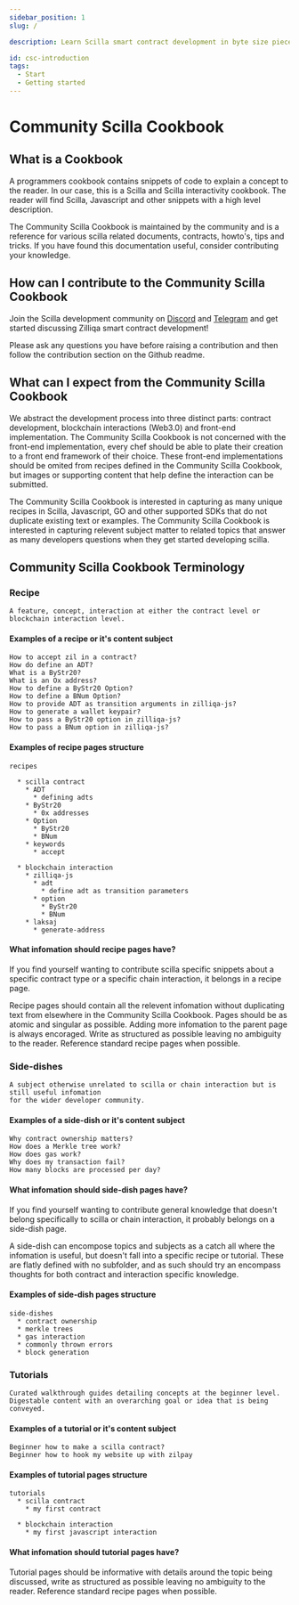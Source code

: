 ```yaml
---
sidebar_position: 1
slug: /

description: Learn Scilla smart contract development in byte size pieces.

id: csc-introduction
tags:
  - Start
  - Getting started
---
```


# Community Scilla Cookbook

## What is a Cookbook

A programmers cookbook contains snippets of code to explain a concept to the reader. In our case, this is a Scilla and Scilla interactivity cookbook. The reader will find Scilla, Javascript and other snippets with a high level description.

The Community Scilla Cookbook is maintained by the community and is a reference for various scilla related documents, contracts, howto's, tips and tricks. If you have found this documentation useful, consider contributing your knowledge.

## How can I contribute to the Community Scilla Cookbook

Join the Scilla development community on [Discord](https://discord.gg/nKznfCaZxy) and [Telegram](https://t.me/ZilliqaDevs) and get started discussing Zilliqa smart contract development!

Please ask any questions you have before raising a contribution and then follow the contribution section on the Github readme.

## What can I expect from the Community Scilla Cookbook

We abstract the development process into three distinct parts: contract development, blockchain interactions (Web3.0) and front-end implementation. The Community Scilla Cookbook is not concerned with the front-end implementation, every chef should be able to plate their creation to a front end framework of their choice. These front-end implementations should be omited from recipes defined in the Community Scilla Cookbook, but images or supporting content that help define the interaction can be submitted.

The Community Scilla Cookbook is interested in capturing as many unique recipes in Scilla, Javascript, GO and other supported SDKs that do not duplicate existing text or examples. The Community Scilla Cookbook is interested in capturing relevent subject matter to related topics that answer as many developers questions when they get started developing scilla.

## Community Scilla Cookbook Terminology

### Recipe

```text
A feature, concept, interaction at either the contract level or blockchain interaction level.
```

#### Examples of a recipe or it's content subject

```text
How to accept zil in a contract?
How do define an ADT?
What is a ByStr20?
What is an Ox address?
How to define a ByStr20 Option?
How to define a BNum Option?
How to provide ADT as transition arguments in zilliqa-js?
How to generate a wallet keypair?
How to pass a ByStr20 option in zilliqa-js?
How to pass a BNum option in zilliqa-js?
```

#### Examples of recipe pages structure

```text
recipes

  * scilla contract
    * ADT
      * defining adts
    * ByStr20
      * 0x addresses
    * Option
      * ByStr20
      * BNum
    * keywords
      * accept

  * blockchain interaction
    * zilliqa-js
      * adt
        * define adt as transition parameters
      * option
        * ByStr20
        * BNum
    * laksaj
      * generate-address
```

#### What infomation should recipe pages have?

If you find yourself wanting to contribute scilla specific snippets about a specific contract type or a specific chain interaction, it belongs in a recipe page.

Recipe pages should contain all the relevent infomation without duplicating text from elsewhere in the Community Scilla Cookbook. Pages should be as atomic and singular as possible. Adding more infomation to the parent page is always encoraged. Write as structured as possible leaving no ambiguity to the reader. Reference standard recipe pages when possible.

### Side-dishes

```text
A subject otherwise unrelated to scilla or chain interaction but is still useful infomation
for the wider developer community.
```

#### Examples of a side-dish or it's content subject

```text
Why contract ownership matters?
How does a Merkle tree work?
How does gas work?
Why does my transaction fail?
How many blocks are processed per day?
```

#### What infomation should side-dish pages have?

If you find yourself wanting to contribute general knowledge that doesn't belong specifically to scilla or chain interaction, it probably belongs on a side-dish page.

A side-dish can encompose topics and subjects as a catch all where the infomation is useful, but doesn't fall into a specific recipe or tutorial. These are flatly defined with no subfolder, and as such should try an encompass thoughts for both contract and interaction specific knowledge.

#### Examples of side-dish pages structure

```text
side-dishes
  * contract ownership
  * merkle trees
  * gas interaction
  * commonly thrown errors
  * block generation
```

### Tutorials

```text
Curated walkthrough guides detailing concepts at the beginner level.
Digestable content with an overarching goal or idea that is being conveyed.
```

#### Examples of a tutorial or it's content subject

```text
Beginner how to make a scilla contract?
Beginner how to hook my website up with zilpay
```

#### Examples of tutorial pages structure

```text
tutorials
  * scilla contract
    * my first contract

  * blockchain interaction
    * my first javascript interaction
```

#### What infomation should tutorial pages have?

Tutorial pages should be informative with details around the topic being discussed, write as structured as possible leaving no ambiguity to the reader. Reference standard recipe pages when possible.
